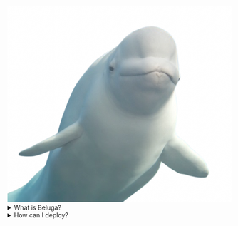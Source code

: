 <img src="belugas.png">
<details>
  <summary>What is Beluga?</summary>

  Beluga is a modified version of the original Ultraviolet, by being static it is able to run on almost anything. It is also small in size and efficient.

</details>
<details>
  <summary>How can I deploy?</summary>

 I recommend using Cloudflare Pages. It is free and easy to create an account.
 <img src="https://external-content.duckduckgo.com/iu/?u=https%3A%2F%2Fgetpublii.com%2Fdocs%2Fmedia%2Fposts%2F54%2Fcloud-flare-pages.png&f=1&nofb=1&ipt=60e65175ce96686bf1debf5a1c943923921ab48e4a734a08bdb8f7fd964c4195&ipo=images">

</details>
